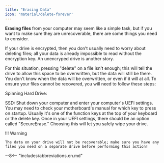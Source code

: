 ```yaml
---
title: "Erasing Data"
icon: 'material/delete-forever'
---
```

**Erasing files** from your computer may seem like a simple task, but if you want to make sure they are unrecoverable, there are some things you need to consider.

If your drive is encrypted, then you don't usually need to worry about deleting files; all your data is already impossible to read without the encryption key. An unencryped drive is another story.

For this situation, pressing "delete" on a file isn't enough; this will tell the drive to allow this space to be overwritten, but the data will still be there. You don't know when the data will be overwritten, or even if it will at all. To ensure your files cannot be recovered, you will need to follow these steps:

Spinning Hard Drive: 

SSD: Shut down your computer and enter your computer's UEFI settings. You may need to check your motherboard's manual for which key to press on startup. Usually it's one of the function keys at the top of your keyboard or the delete key. Once in your UEFI settings, there should be an option called "SecureErase." Choosing this will let you safely wipe your drive.

!!! Warning

    The data on your drive will not be recoverable; make sure you have any files you need on a separate drive before performing this action!

--8<-- "includes/abbreviations.en.md"
